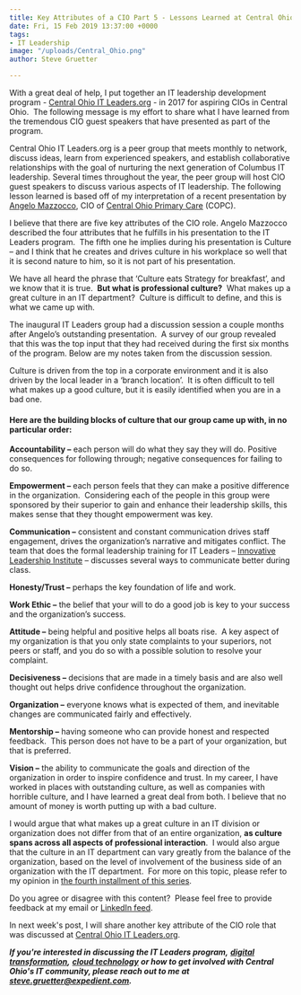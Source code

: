 ```yaml
---
title: Key Attributes of a CIO Part 5 - Lessons Learned at Central Ohio IT Leaders.org
date: Fri, 15 Feb 2019 13:37:00 +0000
tags:
- IT Leadership
image: "/uploads/Central_Ohio.png"
author: Steve Gruetter

---
```

With a great deal of help, I put together an IT leadership development program - [Central Ohio IT Leaders.org](https://itleaders.org/central-ohio/) - in 2017 for aspiring CIOs in Central Ohio.  The following message is my effort to share what I have learned from the tremendous CIO guest speakers that have presented as part of the program.

Central Ohio IT Leaders.org is a peer group that meets monthly to network, discuss ideas, learn from experienced speakers, and establish collaborative relationships with the goal of nurturing the next generation of Columbus IT leadership. Several times throughout the year, the peer group will host CIO guest speakers to discuss various aspects of IT leadership. The following lesson learned is based off of my interpretation of a recent presentation by [Angelo Mazzocco](https://www.linkedin.com/in/angelomazzocco/), CIO of [Central Ohio Primary Care](https://www.copcp.com/) (COPC).

I believe that there are five key attributes of the CIO role. Angelo Mazzocco described the four attributes that he fulfills in his presentation to the IT Leaders program.  The fifth one he implies during his presentation is Culture – and I think that he creates and drives culture in his workplace so well that it is second nature to him, so it is not part of his presentation.

We have all heard the phrase that ‘Culture eats Strategy for breakfast’, and we know that it is true.  **But what is professional culture?**  What makes up a great culture in an IT department?  Culture is difficult to define, and this is what we came up with.

The inaugural IT Leaders group had a discussion session a couple months after Angelo’s outstanding presentation.  A survey of our group revealed that this was the top input that they had received during the first six months of the program. Below are my notes taken from the discussion session.

Culture is driven from the top in a corporate environment and it is also driven by the local leader in a ‘branch location’.  It is often difficult to tell what makes up a good culture, but it is easily identified when you are in a bad one.

#### Here are the building blocks of culture that our group came up with, in no particular order:

**Accountability –** each person will do what they say they will do. Positive consequences for following through; negative consequences for failing to do so.

**Empowerment –** each person feels that they can make a positive difference in the organization.  Considering each of the people in this group were sponsored by their superior to gain and enhance their leadership skills, this makes sense that they thought empowerment was key.

**Communication –** consistent and constant communication drives staff engagement, drives the organization’s narrative and mitigates conflict. The team that does the formal leadership training for IT Leaders – [Innovative Leadership Institute](https://www.innovativeleadershipinstitute.com/) – discusses several ways to communicate better during class.

**Honesty/Trust –** perhaps the key foundation of life and work.

**Work Ethic –** the belief that your will to do a good job is key to your success and the organization’s success.

**Attitude –** being helpful and positive helps all boats rise.  A key aspect of my organization is that you only state complaints to your superiors, not peers or staff, and you do so with a possible solution to resolve your complaint.

**Decisiveness –** decisions that are made in a timely basis and are also well thought out helps drive confidence throughout the organization.

**Organization –** everyone knows what is expected of them, and inevitable changes are communicated fairly and effectively.

**Mentorship –** having someone who can provide honest and respected feedback.  This person does not have to be a part of your organization, but that is preferred.

**Vision –** the ability to communicate the goals and direction of the organization in order to inspire confidence and trust. In my career, I have worked in places with outstanding culture, as well as companies with horrible culture, and I have learned a great deal from both. I believe that no amount of money is worth putting up with a bad culture.

I would argue that what makes up a great culture in an IT division or organization does not differ from that of an entire organization, **as culture spans across all aspects of professional interaction**.  I would also argue that the culture in an IT department can vary greatly from the balance of the organization, based on the level of involvement of the business side of an organization with the IT department.  For more on this topic, please refer to my opinion in [the fourth installment of this series](https://www.linkedin.com/pulse/key-attributes-cio-part-4-lessons-learned-from-central-gruetter/).

Do you agree or disagree with this content?  Please feel free to provide feedback at my email or [LinkedIn feed](https://www.linkedin.com/in/stevegruetter/).

In next week's post, I will share another key attribute of the CIO role that was discussed at [Central Ohio IT Leaders.org](https://itleaders.org/central-ohio/).

**_If you're interested in discussing the IT Leaders program,_** [**_digital transformation_**](https://www.expedient.com/blog/is-your-organization-continuousnext/)**_,_** [**_cloud technology_**](https://www.expedient.com/services/infrastructure-as-a-service/cloud/) **_or how to get involved with Central Ohio's IT community, please reach out to me at_** [**_steve.gruetter@expedient.com_**](mailto:steve.gruetter@expedient.com)**_._**